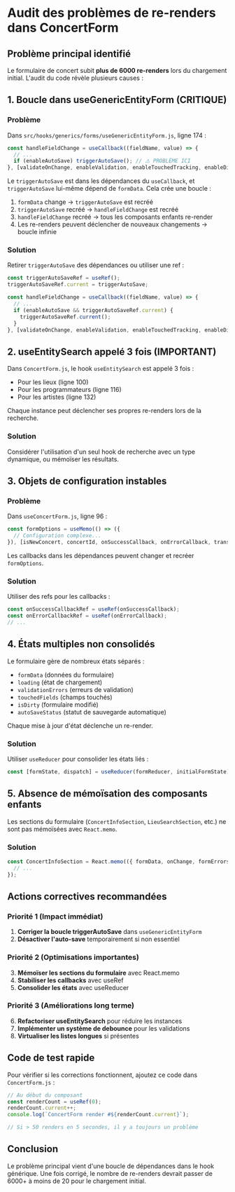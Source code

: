 # Audit des problèmes de re-renders dans ConcertForm

## Problème principal identifié

Le formulaire de concert subit **plus de 6000 re-renders** lors du chargement initial. L'audit du code révèle plusieurs causes :

## 1. Boucle dans useGenericEntityForm (CRITIQUE)

### Problème
Dans `src/hooks/generics/forms/useGenericEntityForm.js`, ligne 174 :
```javascript
const handleFieldChange = useCallback((fieldName, value) => {
  // ...
  if (enableAutoSave) triggerAutoSave(); // ⚠️ PROBLÈME ICI
}, [validateOnChange, enableValidation, enableTouchedTracking, enableDirtyTracking, enableAutoSave, triggerAutoSave]);
```

Le `triggerAutoSave` est dans les dépendances du `useCallback`, et `triggerAutoSave` lui-même dépend de `formData`. Cela crée une boucle :
1. `formData` change → `triggerAutoSave` est recréé
2. `triggerAutoSave` recréé → `handleFieldChange` est recréé
3. `handleFieldChange` recréé → tous les composants enfants re-render
4. Les re-renders peuvent déclencher de nouveaux changements → boucle infinie

### Solution
Retirer `triggerAutoSave` des dépendances ou utiliser une ref :
```javascript
const triggerAutoSaveRef = useRef();
triggerAutoSaveRef.current = triggerAutoSave;

const handleFieldChange = useCallback((fieldName, value) => {
  // ...
  if (enableAutoSave && triggerAutoSaveRef.current) {
    triggerAutoSaveRef.current();
  }
}, [validateOnChange, enableValidation, enableTouchedTracking, enableDirtyTracking, enableAutoSave]);
```

## 2. useEntitySearch appelé 3 fois (IMPORTANT)

Dans `ConcertForm.js`, le hook `useEntitySearch` est appelé 3 fois :
- Pour les lieux (ligne 100)
- Pour les programmateurs (ligne 116)
- Pour les artistes (ligne 132)

Chaque instance peut déclencher ses propres re-renders lors de la recherche.

### Solution
Considérer l'utilisation d'un seul hook de recherche avec un type dynamique, ou mémoïser les résultats.

## 3. Objets de configuration instables

### Problème
Dans `useConcertForm.js`, ligne 96 :
```javascript
const formOptions = useMemo(() => ({
  // Configuration complexe...
}), [isNewConcert, concertId, onSuccessCallback, onErrorCallback, transformConcertData]);
```

Les callbacks dans les dépendances peuvent changer et recréer `formOptions`.

### Solution
Utiliser des refs pour les callbacks :
```javascript
const onSuccessCallbackRef = useRef(onSuccessCallback);
const onErrorCallbackRef = useRef(onErrorCallback);
// ...
```

## 4. États multiples non consolidés

Le formulaire gère de nombreux états séparés :
- `formData` (données du formulaire)
- `loading` (état de chargement)
- `validationErrors` (erreurs de validation)
- `touchedFields` (champs touchés)
- `isDirty` (formulaire modifié)
- `autoSaveStatus` (statut de sauvegarde automatique)

Chaque mise à jour d'état déclenche un re-render.

### Solution
Utiliser `useReducer` pour consolider les états liés :
```javascript
const [formState, dispatch] = useReducer(formReducer, initialFormState);
```

## 5. Absence de mémoïsation des composants enfants

Les sections du formulaire (`ConcertInfoSection`, `LieuSearchSection`, etc.) ne sont pas mémoïsées avec `React.memo`.

### Solution
```javascript
const ConcertInfoSection = React.memo(({ formData, onChange, formErrors }) => {
  // ...
});
```

## Actions correctives recommandées

### Priorité 1 (Impact immédiat)
1. **Corriger la boucle triggerAutoSave** dans `useGenericEntityForm`
2. **Désactiver l'auto-save** temporairement si non essentiel

### Priorité 2 (Optimisations importantes)  
3. **Mémoïser les sections du formulaire** avec React.memo
4. **Stabiliser les callbacks** avec useRef
5. **Consolider les états** avec useReducer

### Priorité 3 (Améliorations long terme)
6. **Refactoriser useEntitySearch** pour réduire les instances
7. **Implémenter un système de debounce** pour les validations
8. **Virtualiser les listes longues** si présentes

## Code de test rapide

Pour vérifier si les corrections fonctionnent, ajoutez ce code dans `ConcertForm.js` :
```javascript
// Au début du composant
const renderCount = useRef(0);
renderCount.current++;
console.log(`ConcertForm render #${renderCount.current}`);

// Si > 50 renders en 5 secondes, il y a toujours un problème
```

## Conclusion

Le problème principal vient d'une boucle de dépendances dans le hook générique. Une fois corrigé, le nombre de re-renders devrait passer de 6000+ à moins de 20 pour le chargement initial. 